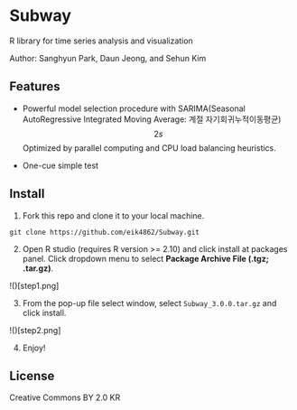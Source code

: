 # Subway
R library for time series analysis and visualization

Author: Sanghyun Park, Daun Jeong, and Sehun Kim

## Features

* Powerful model selection procedure with SARIMA(Seasonal AutoRegressive Integrated Moving Average: 계절 자기회귀누적이동평균)
$$
2s
$$
Optimized by parallel computing and CPU load balancing heuristics.

* One-cue simple test

## Install
1. Fork this repo and clone it to your local machine.

```{shell}
git clone https://github.com/eik4862/Subway.git
```

2. Open R studio (requires R version >= 2.10) and click install at packages panel. Click dropdown menu to select **Package Archive File (.tgz; .tar.gz)**.

!()[step1.png]

3. From the pop-up file select window, select `Subway_3.0.0.tar.gz` and click install.

!()[step2.png]

4. Enjoy!

## License
Creative Commons BY 2.0 KR